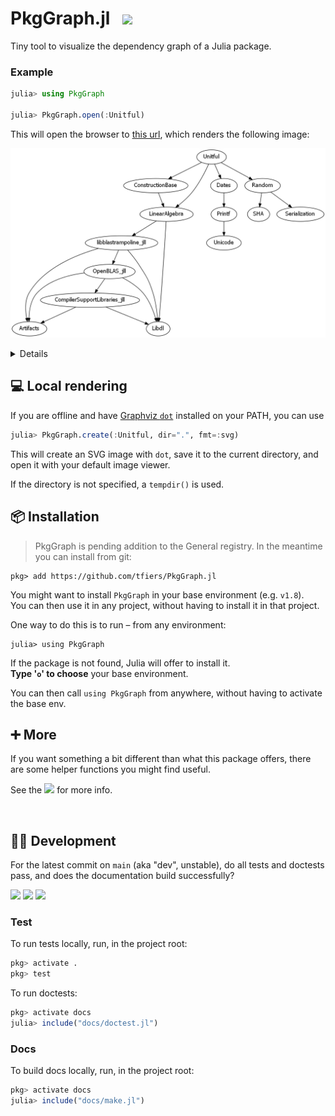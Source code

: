 # PkgGraph.jl &nbsp; [![][docbadge]][docs]

<!-- The following part of this ReadMe will be re-used in the docs homepage (for DRY purposes) -->
<!-- for-inclusion-in-docs: -->

Tiny tool to visualize the dependency graph of a Julia package.

### Example

```julia
julia> using PkgGraph

julia> PkgGraph.open(:Unitful)
```
This will open the browser to [this url][dotlink], which renders the following image:

<!-- Generated with `PkgGraph.create("Unitful", dir="docs", fmt=:png)` -->
<img src="docs/Unitful-deps.png"
     width=680
     alt="Dependency graph of Unitful, rendered with Graphviz dot">


<details>
  
  The given package (here: [Unitful][unitful]) must be installed in the currently active project for this to work.

  Note that `PkgGraph` does not have to be installed in the same project however:\
  you can switch projects _after_ `PkgGraph` has been imported (using `] activate`).

  Also see [Installation](#-installation) for an even easier way, without having to switch projects.

</details>

[unitful]: https://github.com/PainterQubits/Unitful.jl
[dotlink]: https://dreampuf.github.io/GraphvizOnline/#digraph%20%7B%0A%20%20%20%20node%20%5Bfontname%20%3D%20%22sans-serif%22%5D%0A%20%20%20%20edge%20%5Barrowsize%20%3D%200.88%5D%0A%20%20%20%20Unitful%20-%3E%20ConstructionBase%0A%20%20%20%20ConstructionBase%20-%3E%20LinearAlgebra%0A%20%20%20%20LinearAlgebra%20-%3E%20Libdl%0A%20%20%20%20LinearAlgebra%20-%3E%20libblastrampoline_jll%0A%20%20%20%20libblastrampoline_jll%20-%3E%20Artifacts%0A%20%20%20%20libblastrampoline_jll%20-%3E%20Libdl%0A%20%20%20%20libblastrampoline_jll%20-%3E%20OpenBLAS_jll%0A%20%20%20%20OpenBLAS_jll%20-%3E%20Artifacts%0A%20%20%20%20OpenBLAS_jll%20-%3E%20CompilerSupportLibraries_jll%0A%20%20%20%20CompilerSupportLibraries_jll%20-%3E%20Artifacts%0A%20%20%20%20CompilerSupportLibraries_jll%20-%3E%20Libdl%0A%20%20%20%20OpenBLAS_jll%20-%3E%20Libdl%0A%20%20%20%20Unitful%20-%3E%20Dates%0A%20%20%20%20Dates%20-%3E%20Printf%0A%20%20%20%20Printf%20-%3E%20Unicode%0A%20%20%20%20Unitful%20-%3E%20LinearAlgebra%0A%20%20%20%20Unitful%20-%3E%20Random%0A%20%20%20%20Random%20-%3E%20SHA%0A%20%20%20%20Random%20-%3E%20Serialization%0A%7D%0A


## 💻 Local rendering

If you are offline and have [Graphviz `dot`](https://graphviz.org) installed on your PATH, you can use
```julia
julia> PkgGraph.create(:Unitful, dir=".", fmt=:svg)
```
This will create an SVG image with `dot`, save it to the current directory, and open it with your default image viewer.

If the directory is not specified, a `tempdir()` is used.


## 📦 Installation

> PkgGraph is pending addition to the General registry. In the meantime you can install from git:
```
pkg> add https://github.com/tfiers/PkgGraph.jl
```

You might want to install `PkgGraph` in your base environment (e.g. `v1.8`).\
You can then use it in any project, without having to install it in that project.

One way to do this is to run – from any environment:
```
julia> using PkgGraph
```
If the package is not found, Julia will offer to install it.\
**Type '`o`' to choose** your base environment.

You can then call `using PkgGraph` from anywhere, without having to activate the base env.

<!-- /for-inclusion-in-docs -->


## ➕ More

If you want something a bit different than what this package offers, there are some helper functions you might find useful.

See the [![][docbadge]][docs] for more info.


[docbadge]: https://img.shields.io/badge/📕_Documentation-blue
[docs]: https://tfiers.github.io/PkgGraph.jl/



<br>

## 👩‍💻 Development

For the latest commit on `main` (aka "dev", unstable), do all tests and doctests pass, and does the documentation build successfully?

[![][tests-badg]][tests-link]
[![][mkdoc-badg]][mkdoc-link]
[![][doctt-badg]][doctt-link]

<!-- must have empty line before these -->
[tests-link]: https://github.com/tfiers/PkgGraph.jl/actions/workflows/Tests.yml
[doctt-link]: https://github.com/tfiers/PkgGraph.jl/actions/workflows/Doctest.yml
[mkdoc-link]: https://github.com/tfiers/PkgGraph.jl/actions/workflows/Documentation.yml
[tests-badg]: https://github.com/tfiers/PkgGraph.jl/actions/workflows/Tests.yml/badge.svg
[doctt-badg]: https://github.com/tfiers/PkgGraph.jl/actions/workflows/Doctest.yml/badge.svg
[mkdoc-badg]: https://github.com/tfiers/PkgGraph.jl/actions/workflows/Documentation.yml/badge.svg

### Test

To run tests locally, run, in the project root:
```julia
pkg> activate .
pkg> test
```

To run doctests:
```julia
pkg> activate docs
julia> include("docs/doctest.jl")
```

### Docs

To build docs locally, run, in the project root:
```julia
pkg> activate docs
julia> include("docs/make.jl")
```
